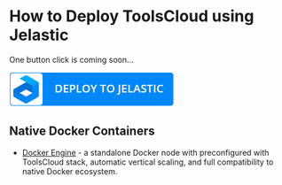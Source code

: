 # How to Deploy ToolsCloud using Jelastic

One button click is coming soon...

![Deploy](https://github.com/jelastic-jps/git-push-deploy/raw/master/images/deploy-to-jelastic.png)

## Native Docker Containers

* [Docker Engine](./docker-engine) - a standalone Docker node with preconfigured with ToolsCloud stack, automatic vertical scaling, and full compatibility to native Docker ecosystem.
